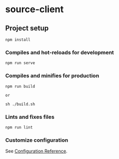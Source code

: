 # source-client

## Project setup
```
npm install
```

### Compiles and hot-reloads for development
```
npm run serve
```

### Compiles and minifies for production
```
npm run build

or

sh ./build.sh
```

### Lints and fixes files
```
npm run lint
```

### Customize configuration
See [Configuration Reference](https://cli.vuejs.org/config/).